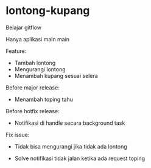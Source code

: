 # lontong-kupang
Belajar gitflow

Hanya aplikasi main main

Feature:

* Tambah lontong
* Mengurangi lontong
* Menambah kupang sesuai selera

Before major release:

* Menambah toping tahu

Before hotfix release:

* Notifikasi di handle secara background task

Fix issue:

* Tidak bisa mengurangi jika tidak ada lontong

* Solve notifikasi tidak jalan ketika ada request toping
